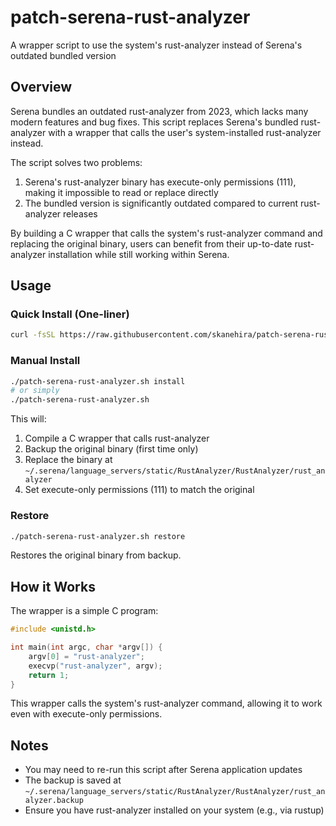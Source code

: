 # patch-serena-rust-analyzer

A wrapper script to use the system's rust-analyzer instead of Serena's outdated bundled version

## Overview

Serena bundles an outdated rust-analyzer from 2023, which lacks many modern features and bug fixes. This script replaces Serena's bundled rust-analyzer with a wrapper that calls the user's system-installed rust-analyzer instead.

The script solves two problems:
1. Serena's rust-analyzer binary has execute-only permissions (111), making it impossible to read or replace directly
2. The bundled version is significantly outdated compared to current rust-analyzer releases

By building a C wrapper that calls the system's rust-analyzer command and replacing the original binary, users can benefit from their up-to-date rust-analyzer installation while still working within Serena.

## Usage

### Quick Install (One-liner)

```bash
curl -fsSL https://raw.githubusercontent.com/skanehira/patch-serena-rust-analyzer/main/patch-serena-rust-analyzer.sh | bash
```

### Manual Install

```bash
./patch-serena-rust-analyzer.sh install
# or simply
./patch-serena-rust-analyzer.sh
```

This will:
1. Compile a C wrapper that calls rust-analyzer
2. Backup the original binary (first time only)
3. Replace the binary at `~/.serena/language_servers/static/RustAnalyzer/RustAnalyzer/rust_analyzer`
4. Set execute-only permissions (111) to match the original

### Restore

```bash
./patch-serena-rust-analyzer.sh restore
```

Restores the original binary from backup.

## How it Works

The wrapper is a simple C program:

```c
#include <unistd.h>

int main(int argc, char *argv[]) {
    argv[0] = "rust-analyzer";
    execvp("rust-analyzer", argv);
    return 1;
}
```

This wrapper calls the system's rust-analyzer command, allowing it to work even with execute-only permissions.

## Notes

- You may need to re-run this script after Serena application updates
- The backup is saved at `~/.serena/language_servers/static/RustAnalyzer/RustAnalyzer/rust_analyzer.backup`
- Ensure you have rust-analyzer installed on your system (e.g., via rustup)
